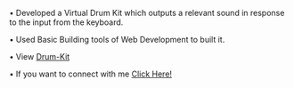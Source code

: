 • Developed a Virtual Drum Kit which outputs a relevant sound in
response to the input from the keyboard.

• Used Basic Building tools of Web Development to built it.

• View [Drum-Kit](https://afranusmani.github.io/Virtual-Drum-Kit/)

• If you want to connect with me [Click Here!](https://www.linkedin.com/in/afran-usmani/)
